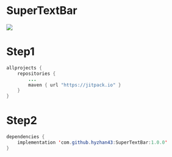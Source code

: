 # SuperTextBar

[![](https://jitpack.io/v/hyzhan43/SuperTextBar.svg)](https://jitpack.io/#hyzhan43/SuperTextBar)

# Step1
```java
allprojects {
    repositories {
        ...
        maven { url "https://jitpack.io" }
    }
}
```
	
# Step2
```java
dependencies {
    implementation 'com.github.hyzhan43:SuperTextBar:1.0.0'
}
```